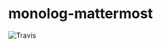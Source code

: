 # monolog-mattermost
![Travis](https://travis-ci.org/viniciuswebdev/monolog-mattermost.svg?branch=master)
